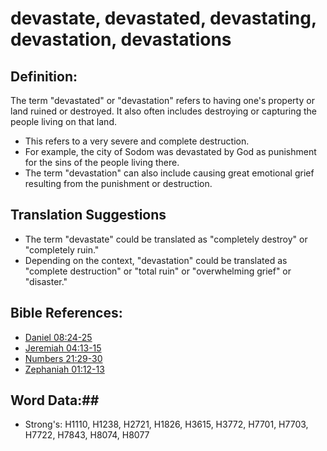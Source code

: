 # devastate, devastated, devastating, devastation, devastations #

## Definition: ##

The term "devastated" or "devastation" refers to having one's property or land ruined or destroyed. It also often includes destroying or capturing the people living on that land.

* This refers to a very severe and complete destruction. 
* For example, the city of Sodom was devastated by God as punishment for the sins of the people living there.
* The term "devastation" can also include causing great emotional grief resulting from the punishment or destruction.

## Translation Suggestions ##

* The term "devastate" could be translated as "completely destroy" or "completely ruin."
* Depending on the context, "devastation" could be translated as "complete destruction" or "total ruin" or "overwhelming grief" or "disaster."

## Bible References: ##

* [Daniel 08:24-25](rc://en/tn/help/dan/08/24)
* [Jeremiah 04:13-15](rc://en/tn/help/jer/04/13)
* [Numbers 21:29-30](rc://en/tn/help/num/21/29)
* [Zephaniah 01:12-13](rc://en/tn/help/zep/01/12)

## Word Data:##

* Strong's: H1110, H1238, H2721, H1826, H3615, H3772, H7701, H7703, H7722, H7843, H8074, H8077
